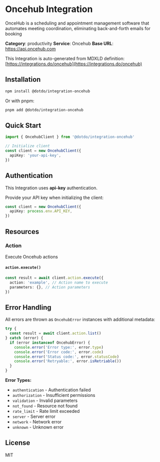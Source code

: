# Oncehub Integration

OnceHub is a scheduling and appointment management software that automates meeting coordination, eliminating back-and-forth emails for booking

**Category**: productivity
**Service**: Oncehub
**Base URL**: https://api.oncehub.com

This Integration is auto-generated from MDXLD definition: [https://integrations.do/oncehub](https://integrations.do/oncehub)

## Installation

```bash
npm install @dotdo/integration-oncehub
```

Or with pnpm:

```bash
pnpm add @dotdo/integration-oncehub
```

## Quick Start

```typescript
import { OncehubClient } from '@dotdo/integration-oncehub'

// Initialize client
const client = new OncehubClient({
  apiKey: 'your-api-key',
})
```

## Authentication

This Integration uses **api-key** authentication.

Provide your API key when initializing the client:

```typescript
const client = new OncehubClient({
  apiKey: process.env.API_KEY,
})
```

## Resources

### Action

Execute Oncehub actions

#### `action.execute()`

```typescript
const result = await client.action.execute({
  action: 'example', // Action name to execute
  parameters: {}, // Action parameters
})
```

## Error Handling

All errors are thrown as `OncehubError` instances with additional metadata:

```typescript
try {
  const result = await client.action.list()
} catch (error) {
  if (error instanceof OncehubError) {
    console.error('Error type:', error.type)
    console.error('Error code:', error.code)
    console.error('Status code:', error.statusCode)
    console.error('Retryable:', error.isRetriable())
  }
}
```

**Error Types:**

- `authentication` - Authentication failed
- `authorization` - Insufficient permissions
- `validation` - Invalid parameters
- `not_found` - Resource not found
- `rate_limit` - Rate limit exceeded
- `server` - Server error
- `network` - Network error
- `unknown` - Unknown error

## License

MIT
